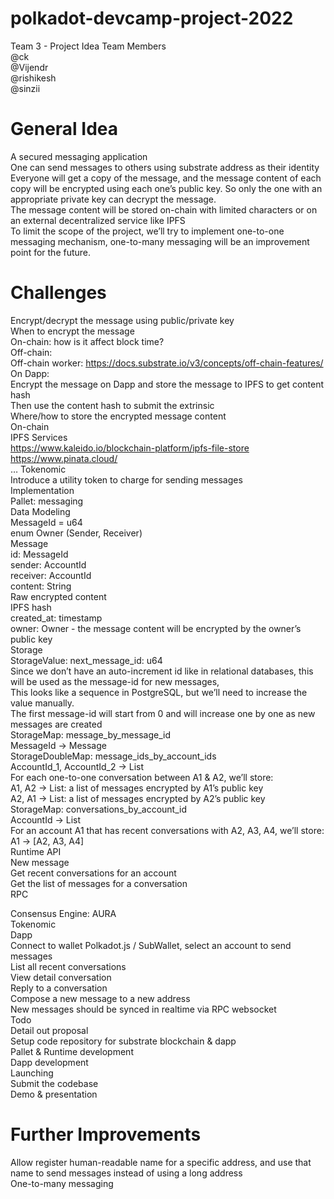 # polkadot-devcamp-project-2022
Team 3 - Project Idea
Team Members</br>
@ck </br>
@Vijendr </br>
@rishikesh </br>
@sinzii </br>
# General Idea </br>
A secured messaging application </br>
One can send messages to others using substrate address as their identity </br>
Everyone will get a copy of the message, and the message content of each copy will be encrypted using each one’s public key. So only the one with an appropriate private key can decrypt the message. </br>
The message content will be stored on-chain with limited characters or on an external decentralized service like IPFS </br>
To limit the scope of the project, we’ll try to implement one-to-one messaging mechanism, one-to-many messaging will be an improvement point for the future. </br>
# Challenges</br>
Encrypt/decrypt the message using public/private key </br>
When to encrypt the message </br>
On-chain: how is it affect block time? </br>
Off-chain:</br>
Off-chain worker: https://docs.substrate.io/v3/concepts/off-chain-features/ </br>
On Dapp: </br>
Encrypt the message on Dapp and store the message to IPFS to get content hash </br>
Then use the content hash to submit the extrinsic </br>
Where/how to store the encrypted message content </br>
On-chain</br> 
IPFS Services</br>
https://www.kaleido.io/blockchain-platform/ipfs-file-store</br>
https://www.pinata.cloud/</br>
…
Tokenomic</br>
Introduce a utility token to charge for sending messages</br>
Implementation</br>
Pallet: messaging</br>
Data Modeling</br>
MessageId = u64</br>
enum Owner (Sender, Receiver)</br>
Message</br>
id: MessageId</br>
sender: AccountId</br>
receiver: AccountId</br>
content: String</br>
Raw encrypted content</br>
IPFS hash</br>
created_at: timestamp</br>
owner: Owner - the message content will be encrypted by the owner’s public key</br>
Storage</br>
StorageValue: next_message_id: u64</br>
Since we don’t have an auto-increment id like in relational databases, this will be used as the message-id for new messages,</br>
This looks like a sequence in PostgreSQL, but we’ll need to increase the value manually.</br>
The first message-id will start from 0 and will increase one by one as new messages are created</br>
StorageMap: message_by_message_id</br>
MessageId → Message</br>
StorageDoubleMap: message_ids_by_account_ids</br>
AccountId_1, AccountId_2 → List<MessageId></br>
For each one-to-one conversation between A1 & A2, we’ll store:</br>
A1, A2 → List<MessageId>: a list of messages encrypted by A1’s public key</br>
A2, A1 → List<MessageId>: a list of messages encrypted by A2’s public key</br>
StorageMap: conversations_by_account_id</br>
AccountId → List<AccountId></br>
For an account A1 that has recent conversations with A2, A3, A4, we’ll store:</br>
A1 → [A2, A3, A4]</br>
Runtime API</br>
New message</br>
Get recent conversations for an account</br>
Get the list of messages for a conversation</br>
RPC</br>


Consensus Engine: AURA</br>
Tokenomic </br>
Dapp </br>
Connect to wallet Polkadot.js / SubWallet, select an account to send messages </br>
List all recent conversations</br>
View detail conversation</br>
Reply to a conversation</br>
Compose a new message to a new address</br>
New messages should be synced in realtime via RPC websocket</br>
Todo</br>
Detail out proposal</br>
Setup code repository for substrate blockchain & dapp</br>
Pallet & Runtime development</br>
Dapp development</br>
Launching</br>
Submit the codebase</br>
Demo & presentation</br>

# Further Improvements</br>
Allow register human-readable name for a specific address, and use that name to send messages instead of using a long address</br>
One-to-many messaging


